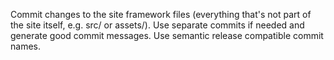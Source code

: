 Commit changes to the site framework files (everything that's not part of the site itself, e.g. src/ or assets/). Use separate commits if needed and generate good commit messages. Use semantic release compatible commit names.
